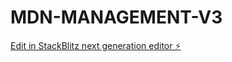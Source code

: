 # MDN-MANAGEMENT-V3

[Edit in StackBlitz next generation editor ⚡️](https://stackblitz.com/~/github.com/atoube/MDN-MANAGEMENT-V3)